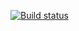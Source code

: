 [![Build status](https://ci.appveyor.com/api/projects/status/69ifa0p86ii8g75g/branch/main?svg=true)](https://ci.appveyor.com/project/Ramazan7942/api-dmsr4/branch/main)